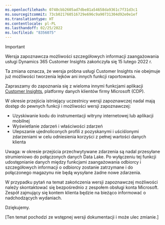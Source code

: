 ```yaml
---
ms.openlocfilehash: 0740cbb2605ad7dbe81a54658da9361c7f31d3c1
ms.sourcegitcommit: 73cb021760516729e696c9a90731304d92e0e1ef
ms.translationtype: HT
ms.contentlocale: pl-PL
ms.lasthandoff: 02/25/2022
ms.locfileid: "8356075"
---
```


> [!IMPORTANT]
> Wersja zapoznawcza możliwości szczegółowych informacji zaangażowania usługi Dynamics 365 Customer Insights zakończyła się 15 lutego 2022 r.  
>
>Ta zmiana oznacza, że wersja próbna usługi Customer Insights nie obejmuje już możliwości tworzenia lejków ani innych funkcji raportowania.
>
> Zapraszamy do zapoznania się z wieloma innymi funkcjami aplikacji [Customer Insights](https://dynamics.microsoft.com/ai/customer-insights/), platformy danych klientów firmy Microsoft (CDP).    
>  
> W okresie przejścia istniejący uczestnicy wersji zapoznawczej nadal mają dostęp do pewnych funkcji i możliwości wersji zapoznawczej:
> 
> - Uzyskiwanie kodu do instrumentacji witryny internetowej lub aplikacji mobilnej 
> - Wyświetlanie zdarzeń i właściwości zdarzeń 
> - Ulepszanie ujednoliconych profili z pozyskanymi i uściślonymi zdarzeniami w celu odniesienia korzyści z pełnej wartości danych klienta
>  
> Uwaga: w okresie przejścia przechwytywane zdarzenia są nadal przesyłane strumieniowo do połączonych danych Data Lake. Po wyłączeniu tej funkcji udostępnianie danych między funkcjami zaangażowania odbiorcy i szczegółowych informacji o odbiorcy zostanie zatrzymane i do połączonego magazynu nie będą wysyłane żadne nowe zdarzenia.
>
> W przypadku pytań na temat zakończenia wersji zapoznawczej możliwości należy skontaktować się bezpośrednio z zespołem obsługi konta Microsoft. Zespół zajmujący się kontem klienta będzie na bieżąco informować o nadchodzących wydaniach. 
>
>Dziękujemy.


[Ten temat pochodzi ze wstępnej wersji dokumentacji i może ulec zmianie.]
